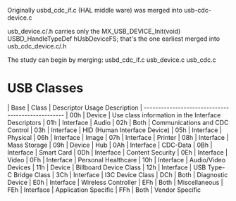 Originally usbd_cdc_if.c (HAL middle ware) was merged into usb-cdc-device.c

usb_device.c/.h carries only 
    the MX_USB_DEVICE_Init(void) 
    USBD_HandleTypeDef hUsbDeviceFS;
	that's the one earliest merged into usb_cdc_device.c/.h


The study can begin by merging:
	usbd_cdc_if.c
  usb_device.c
	usb_cdc.c

# USB Classes
| Base | Class      | Descriptor Usage Description
| --------------------------------------------------
| 00h  | Device     | Use class information in the Interface Descriptors
| 01h  | Interface  | Audio
| 02h  | Both       | Communications and CDC Control
| 03h  | Interface  | HID (Human Interface Device)
| 05h  | Interface  | Physical
| 06h  | Interface  | Image
| 07h  | Interface  | Printer
| 08h  | Interface  | Mass Storage
| 09h  | Device     | Hub
| 0Ah  | Interface  | CDC-Data
| 0Bh  | Interface  | Smart Card
| 0Dh  | Interface  | Content Security
| 0Eh  | Interface  | Video
| 0Fh  | Interface  | Personal Healthcare
| 10h  | Interface  | Audio/Video Devices
| 11h  | Device     | Billboard Device Class
| 12h  | Interface  | USB Type-C Bridge Class
| 3Ch	 | Interface	| I3C Device Class
| DCh  | Both       | Diagnostic Device
| E0h  | Interface  | Wireless Controller
| EFh  | Both       | Miscellaneous
| FEh  | Interface  | Application Specific
| FFh  | Both       | Vendor Specific





